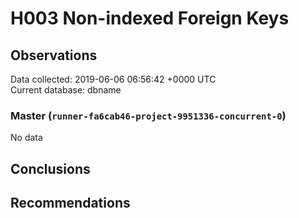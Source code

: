 # H003 Non-indexed Foreign Keys #

## Observations ##
Data collected: 2019-06-06 06:56:42 +0000 UTC  
Current database: dbname  

### Master (`runner-fa6cab46-project-9951336-concurrent-0`) ###


No data


## Conclusions ##


## Recommendations ##

